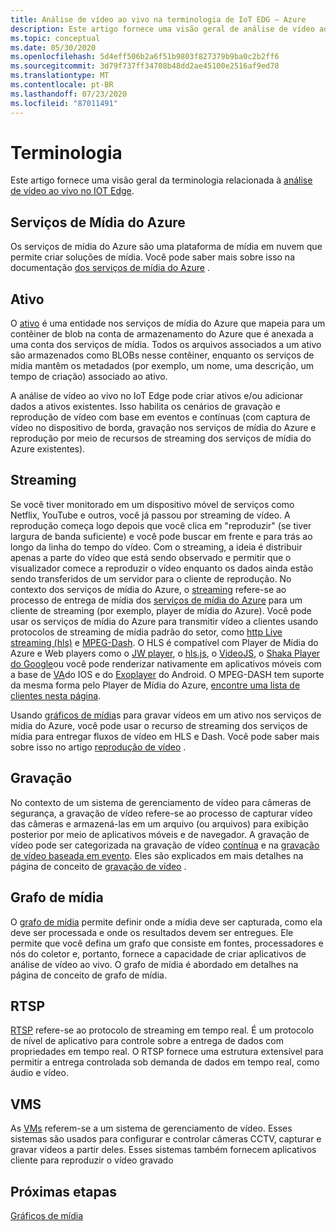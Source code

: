 ```yaml
---
title: Análise de vídeo ao vivo na terminologia de IoT EDG – Azure
description: Este artigo fornece uma visão geral de análise de vídeo ao vivo na terminologia IoT Edge.
ms.topic: conceptual
ms.date: 05/30/2020
ms.openlocfilehash: 5d4eff506b2a6f51b9803f827379b9ba0c2b2ff6
ms.sourcegitcommit: 3d79f737ff34708b48dd2ae45100e2516af9ed78
ms.translationtype: MT
ms.contentlocale: pt-BR
ms.lasthandoff: 07/23/2020
ms.locfileid: "87011491"
---
```

# <a name="terminology"></a>Terminologia

Este artigo fornece uma visão geral da terminologia relacionada à [análise de vídeo ao vivo no IOT Edge](overview.md).

## <a name="azure-media-services"></a>Serviços de Mídia do Azure

Os serviços de mídia do Azure são uma plataforma de mídia em nuvem que permite criar soluções de mídia. Você pode saber mais sobre isso na documentação [dos serviços de mídia do Azure](../latest/media-services-overview.md) .

## <a name="asset"></a>Ativo

O [ativo](../latest/assets-concept.md) é uma entidade nos serviços de mídia do Azure que mapeia para um contêiner de blob na conta de armazenamento do Azure que é anexada a uma conta dos serviços de mídia. Todos os arquivos associados a um ativo são armazenados como BLOBs nesse contêiner, enquanto os serviços de mídia mantêm os metadados (por exemplo, um nome, uma descrição, um tempo de criação) associado ao ativo.

A análise de vídeo ao vivo no IoT Edge pode criar ativos e/ou adicionar dados a ativos existentes. Isso habilita os cenários de gravação e reprodução de vídeo com base em eventos e contínuas (com captura de vídeo no dispositivo de borda, gravação nos serviços de mídia do Azure e reprodução por meio de recursos de streaming dos serviços de mídia do Azure existentes).

## <a name="streaming"></a>Streaming

Se você tiver monitorado em um dispositivo móvel de serviços como Netflix, YouTube e outros, você já passou por streaming de vídeo. A reprodução começa logo depois que você clica em "reproduzir" (se tiver largura de banda suficiente) e você pode buscar em frente e para trás ao longo da linha do tempo do vídeo. Com o streaming, a ideia é distribuir apenas a parte do vídeo que está sendo observado e permitir que o visualizador comece a reproduzir o vídeo enquanto os dados ainda estão sendo transferidos de um servidor para o cliente de reprodução. No contexto dos serviços de mídia do Azure, o [streaming](https://en.wikipedia.org/wiki/Streaming_media) refere-se ao processo de entrega de mídia dos [serviços de mídia do Azure](../azure-media-player/azure-media-player-overview.md) para um cliente de streaming (por exemplo, player de mídia do Azure). Você pode usar os serviços de mídia do Azure para transmitir vídeo a clientes usando protocolos de streaming de mídia padrão do setor, como [http Live streaming (hls)](https://developer.apple.com/streaming/) e [MPEG-Dash](https://dashif.org/about/). O HLS é compatível com Player de Mídia do Azure e Web players como o [JW player](https://www.jwplayer.com/), o [hls.js](https://github.com/video-dev/hls.js/), o [VideoJS](https://videojs.com/), o [Shaka Player do Google](https://github.com/google/shaka-player)ou você pode renderizar nativamente em aplicativos móveis com a base de [VA](https://developer.apple.com/av-foundation/)do IOS e do [Exoplayer](https://github.com/google/ExoPlayer) do Android. O MPEG-DASH tem suporte da mesma forma pelo Player de Mídia do Azure, [encontre uma lista de clientes nesta página](https://dashif.org/clients/). 

Usando [gráficos de mídia](#media-graph)s para gravar vídeos em um ativo nos serviços de mídia do Azure, você pode usar o recurso de streaming dos serviços de mídia para entregar fluxos de vídeo em HLS e Dash. Você pode saber mais sobre isso no artigo [reprodução de vídeo](video-playback-concept.md) .

## <a name="recording"></a>Gravação

No contexto de um sistema de gerenciamento de vídeo para câmeras de segurança, a gravação de vídeo refere-se ao processo de capturar vídeo das câmeras e armazená-las em um arquivo (ou arquivos) para exibição posterior por meio de aplicativos móveis e de navegador. A gravação de vídeo pode ser categorizada na gravação de vídeo [contínua](continuous-video-recording-concept.md) e na [gravação de vídeo baseada em evento](event-based-video-recording-concept.md). Eles são explicados em mais detalhes na página de conceito de [gravação de vídeo](video-recording-concept.md) .

## <a name="media-graph"></a>Grafo de mídia

O [grafo de mídia](media-graph-concept.md) permite definir onde a mídia deve ser capturada, como ela deve ser processada e onde os resultados devem ser entregues. Ele permite que você defina um grafo que consiste em fontes, processadores e nós do coletor e, portanto, fornece a capacidade de criar aplicativos de análise de vídeo ao vivo. O grafo de mídia é abordado em detalhes na página de conceito de grafo de mídia.

## <a name="rtsp"></a>RTSP

[RTSP](https://tools.ietf.org/html/rfc2326) refere-se ao protocolo de streaming em tempo real. É um protocolo de nível de aplicativo para controle sobre a entrega de dados com propriedades em tempo real. O RTSP fornece uma estrutura extensível para permitir a entrega controlada sob demanda de dados em tempo real, como áudio e vídeo. 

## <a name="vms"></a>VMS

As [VMs](https://en.wikipedia.org/wiki/Video_management_system) referem-se a um sistema de gerenciamento de vídeo. Esses sistemas são usados para configurar e controlar câmeras CCTV, capturar e gravar vídeos a partir deles. Esses sistemas também fornecem aplicativos cliente para reproduzir o vídeo gravado

## <a name="next-steps"></a>Próximas etapas

[Gráficos de mídia](media-graph-concept.md)
